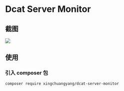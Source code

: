 # Dcat Server Monitor

## 截图
![](http://xcyceshi.oss-cn-qingdao.aliyuncs.com/xiaoliuImages/02e74eec30a0d30d2fe18eb9cbf91f07.png)

## 使用
### 引入 composer 包
```shell
composer require xingchuangyang/dcat-server-monitor
```


